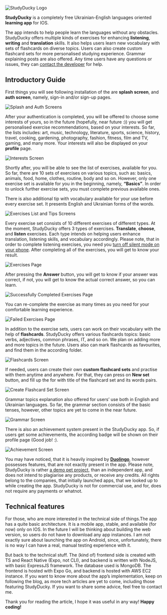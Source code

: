 <img src='https://res.cloudinary.com/dsvapbrsj/image/upload/c_fill,h_250,q_100,w_250/v1721930259/Isaaaya-Blog/icon_wzz9mq.webp' width={128} height={128} alt='StudyDucky Logo' />


**StudyDucky** is a completely free Ukrainian-English languages oriented **learning app** for IOS. 


The app intends to help people learn the languages without any obstacles. StudyDucky offers multiple kinds of exercises for enhancing **listening**, **writing** and **translation** skills. It also helps users learn new vocabulary with sets of flashcards on diverse topics. Users can also create custom flashcard sets for more personalised studying experience. Grammar explaining posts are also offered. Any time users have any questions or issues, they can [contact the developer](https://github.com/Isaaaya) for help.


## Introductory Guide

First things you will see following installation of the are **splash screen**, and **auth screen**, namely, sign-in and/or sign-up pages.


<img src='https://res.cloudinary.com/dsvapbrsj/image/upload/c_scale,q_100,w_1619/v1722012905/Isaaaya-Blog/studyducky/AuthScreens_oh7fcq.webp' width={1000} height={500} alt='Splash and Auth Screens' />

After your authentication is completed, you will be offered to choose some interests of yours, so in the future (hopefully, near future :)) you will get personalised exercise recommendations, based on your interests. So far, the lists includes: art, music, technology, literature, sports, science, history, travel, cooking, gardening, photography, fashion, fitness, film and TV, gaming, and many more. Your interests will also be displayed on your **profile** page.

<img src='https://res.cloudinary.com/dsvapbrsj/image/upload/c_scale,q_100,w_1619/v1722013927/Isaaaya-Blog/studyducky/interests_muxaux.webp' width={1000} height={500} alt='Interests Screen' />

Shortly after, you will be able to see the list of exercises, available for you. So far, there are 10 sets of exercises on various topics, such as: basics, animals, food, home, clothes, routine, body and so on. However, only one exercise set is available for you in the beginning, namely, **“Basics”**. In order to unlock further exercise sets, you must complete previous available ones.

There is also additional tip with vocabulary available for your use before every exercise set. It presents English and Ukrainian forms of the words.

<img src='https://res.cloudinary.com/dsvapbrsj/image/upload/c_scale,q_100,w_1619/v1722023314/Isaaaya-Blog/studyducky/exercise_n_tips_page_yqe9to.webp' width={1000} height={500} alt='Exercises List and Tips Screens' />

Every exercise set consists of 10 different exercises of different types. At the moment, StudyDucky offers 3 types of exercises. **Translate**, **choose**, and **listen** exercises. Each type intends on helping users enhance translation, listening skills, and vocabulary accordingly. Please note, that in order to complete listening exercises, you need you <ins>turn off silent mode on your phone</ins>. After completing all of the exercises, you will get to know your result.

<img src='https://res.cloudinary.com/dsvapbrsj/image/upload/c_scale,q_auto:best,w_1619/v1722023317/Isaaaya-Blog/studyducky/exercises_page_gm68gp.webp' width={1000} height={500} alt='Exercises Page' />

After pressing the **Answer** button, you will get to know if your answer was correct, if not, you will get to know the actual correct answer, so you can learn.

<img src='https://res.cloudinary.com/dsvapbrsj/image/upload/c_scale,q_100,w_1619/v1722023314/Isaaaya-Blog/studyducky/exercises_success_m9vlnz.webp' width={1000} height={500} alt='Successfully Completed Exercises Page' />

You can re-complete the exercise as many times as you need for your comfortable learning experience. 

<img src='https://res.cloudinary.com/dsvapbrsj/image/upload/c_scale,q_100,w_1619/v1722023289/Isaaaya-Blog/studyducky/exercises_fail_k8tdfw.webp' width={1000} height={500} alt='Failed Exercises Page' />

In addition to the exercise sets, users can work on their vocabulary with the help of **flashcards**. StudyDucky offers various flashcards topics: basic verbs, adjectives, common phrases, IT, and so on. We plan on adding more and more topics in the future. Users also can mark flashcards as favourites, and find them in the according folder.

<img src='https://res.cloudinary.com/dsvapbrsj/image/upload/c_scale,q_100,w_1619/v1722023316/Isaaaya-Blog/studyducky/flashcards_pages_vi3qlp.webp' width={1000} height={500} alt='Flashcards Screen' />

If needed, users can create their own **custom flashcard sets** and practise with them anytime and anywhere. For that, they can press on **New set** button, and fill up the for with title of the flashcard set and its words pairs.

<img src='https://res.cloudinary.com/dsvapbrsj/image/upload/c_scale,q_100,w_1619/v1722023306/Isaaaya-Blog/studyducky/add_flashcard_zlepva.webp' width={1000} height={500} alt='Create Flashcard Set Screen' />

Grammar topics explanation also offered for users’ use both in English and Ukrainian languages. So far, the grammar section consists of the basic tenses, however, other topics are yet to come in the near future.

<img src='https://res.cloudinary.com/dsvapbrsj/image/upload/c_scale,q_100,w_1619/v1722023291/Isaaaya-Blog/studyducky/grammar_pages_1_bkre2k.jpg' width={1000} height={500} alt='Grammar Screen' />

There is also an achievement system present in the StudyDucky app. So, if users get some achievements, the according badge will be shown on their profile page (Good job! :).

<img src='https://res.cloudinary.com/dsvapbrsj/image/upload/c_scale,q_100,w_1619/v1722023290/Isaaaya-Blog/studyducky/achievements_x87cnv.webp' width={1000} height={500} alt='Achievement Screen' />

You may have noticed, that it is heavily inspired by [**Duolingo**](https://www.duolingo.com), however possesses features, that are not exactly present in the app. Please note, StudyDucky is rather <ins>a demo pet project</ins>, than an independent app, and does not intend to plagiarise any products, or receive any credits. All rights belong to the companies, that initially launched apps, that we looked up to while creating the app. StudyDucky is not for commercial use, and for, does not require any payments or whatnot.


## Technical features

For those, who are more interested in the technical side of things.The app has a quite basic architecture. It is a mobile app, stable, and available (for now) only on IOS. In the future I will be thinking about building the web version, so users do not have to download any app instances. I am not exactly sure about launching the app on Android, since, unfortunately, there is no way I can have a real, manual testing experience with it.

But back to the technical stuff. The (kind of) frontend side is created with TS and React Native (Expo, not CLI), and backend is written with NodeJS, with basic ExpressJS framework. The database used is MongoDB. The frontend is hosted with Expo Go, and backend is hosted with AWS EC2 instance. If you want to know more about the app’s implementation, keep on following the blog, as more tech articles are yet to come, including those featuring StudyDucky. If you want to share some advice, feel free to contact me.

Thank you for reading the article, I hope it was useful in any way! **Happy coding!**
